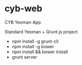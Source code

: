 cyb-web
=======

CYB Yeoman App

Standard Yeoman + Grunt.js project

- npm install -g grunt-cli
- npm install -g bower
- npm install && bower install
- grunt server
